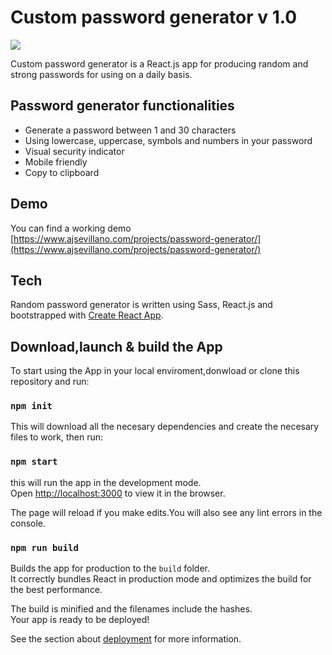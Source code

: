 # Custom password generator v 1.0

![](https://www.ajsevillano.com/pg-screenshot.jpg)

Custom password generator is a React.js app for producing random and strong passwords for using on a daily basis.

## Password generator functionalities

- Generate a password between 1 and 30 characters
- Using lowercase, uppercase, symbols and numbers in your password
- Visual security indicator
- Mobile friendly
- Copy to clipboard

## Demo

You can find a working demo [https://www.ajsevillano.com/projects/password-generator/](https://www.ajsevillano.com/projects/password-generator/)

## Tech

Random password generator is written using Sass, React.js and bootstrapped with [Create React App](https://github.com/facebook/create-react-app).

## Download,launch & build the App

To start using the App in your local enviroment,donwload or clone this repository and run:

### `npm init`

This will download all the necesary dependencies and create the necesary files to work, then run:

### `npm start`

this will run the app in the development mode.\
Open [http://localhost:3000](http://localhost:3000) to view it in the browser.

The page will reload if you make edits.You will also see any lint errors in the console.

### `npm run build`

Builds the app for production to the `build` folder.\
It correctly bundles React in production mode and optimizes the build for the best performance.

The build is minified and the filenames include the hashes.\
Your app is ready to be deployed!

See the section about [deployment](https://facebook.github.io/create-react-app/docs/deployment) for more information.
